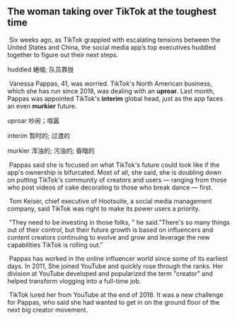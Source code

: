 ## The woman taking over TikTok at the toughest time

​		Six weeks ago, as TikTok grappled with escalating tensions between the United States and China, the social media app’s top executives huddled together to figure out their next steps.

huddled  蜷缩; 队员靠拢

​		Vanessa Pappas, 41, was worried. TikTok's North American business, which she has run since 2018, was dealing with an **uproar**. Last month, Pappas was appointed TikTok's **interim** global head, just as the app faces an even **murkier** future.

uproar  吵闹；喧嚣

interim  暂时的; 过渡的

murkier  浑浊的; 污浊的; 昏暗的

​		Pappas said she is focused on what TikTok's future could look like if the app's ownership is bifurcated. Most of all, she said, she is doubling down on putting TikTok's community of creators and users — ranging from those who post videos of cake decorating to those who break dance — first.

​		Tom Keiser, chief executive of Hootsuite, a social media management company, said TikTok was right to make its power users a priority.

​		"They need to be investing in those folks, " he said."There's so many things out of their control, but their future growth is based on influencers and content creators continuing to evolve and grow and leverage the new capabilities TikTok is rolling out."

​		Pappas has worked in the online influencer world since some of its earliest days. In 2011, She joined YouTube and quickly rose through the ranks. Her division at YouTube developed and popularized the term "creator" and helped transform vlogging into a full-time job.

​		TikTok lured her from YouTube at the end of 2018. It was a new challenge for Pappas, who said she had wanted to get in on the ground floor of the next big creator movement.
